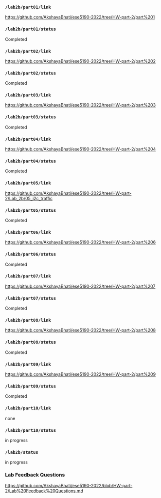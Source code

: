 ### `/lab2b/part01/link`
https://github.com/AkshayaBhati/ese5190-2022/tree/HW-part-2/part%201
### `/lab2b/part01/status`
Completed
### `/lab2b/part02/link`
https://github.com/AkshayaBhati/ese5190-2022/tree/HW-part-2/part%202
### `/lab2b/part02/status`
Completed
### `/lab2b/part03/link`
https://github.com/AkshayaBhati/ese5190-2022/tree/HW-part-2/part%203
### `/lab2b/part03/status`
Completed
### `/lab2b/part04/link`
https://github.com/AkshayaBhati/ese5190-2022/tree/HW-part-2/part%204
### `/lab2b/part04/status`
Completed
### `/lab2b/part05/link`
https://github.com/AkshayaBhati/ese5190-2022/tree/HW-part-2/Lab_2b/05_i2c_traffic
### `/lab2b/part05/status`
Completed 
### `/lab2b/part06/link`
https://github.com/AkshayaBhati/ese5190-2022/tree/HW-part-2/part%206
### `/lab2b/part06/status`
Completed
### `/lab2b/part07/link`
https://github.com/AkshayaBhati/ese5190-2022/tree/HW-part-2/part%207
### `/lab2b/part07/status`
Completed
### `/lab2b/part08/link`
https://github.com/AkshayaBhati/ese5190-2022/tree/HW-part-2/part%208
### `/lab2b/part08/status`
Completed
### `/lab2b/part09/link`
https://github.com/AkshayaBhati/ese5190-2022/tree/HW-part-2/part%209
### `/lab2b/part09/status`
Completed
### `/lab2b/part10/link`
none
### `/lab2b/part10/status`
in progress
### `/lab2b/status`
in progress

### Lab Feedback Questions
https://github.com/AkshayaBhati/ese5190-2022/blob/HW-part-2/Lab%20Feedback%20Questions.md
